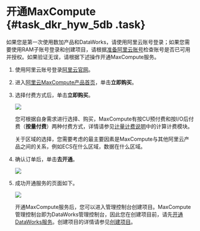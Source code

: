 # 开通MaxCompute {#task_dkr_hyw_5db .task}

如果您是第一次使用数加产品和DataWorks，请使用阿里云账号登录；如果您需要使用RAM子账号登录和创建项目，请根据[准备阿里云账号](intl.zh-CN/准备工作/准备阿里云账号.md#)检查账号是否已可用并授权。如果验证无误，请根据下述操作开通MaxCompute服务。

1.  使用阿里云账号登录[阿里云官网](https://www.alibabacloud.com/zh)。
2.  进入[阿里云MaxCompute产品首页](https://www.alibabacloud.com/product/maxcompute)，单击**立即购买**。
3.  选择付费方式后，单击**立即购买**。 

    ![](http://static-aliyun-doc.oss-cn-hangzhou.aliyuncs.com/assets/img/11943/156809575650813_zh-CN.jpg)

    您可根据自身需求进行选择、购买，MaxCompute有按CU预付费和按I/O后付费（**按量付费**）两种付费方式，详情请参见[计量计费说明](https://www.alibabacloud.com/help/doc-detail/74873.htm)中的计算计费模块。

    关于区域的选择，您需要考虑的最主要因素是MaxCompute与其他阿里云产品之间的关系，例如ECS在什么区域，数据在什么区域。

4.  确认订单后，单击**去开通**。 

    ![](http://static-aliyun-doc.oss-cn-hangzhou.aliyuncs.com/assets/img/11943/156809575650814_zh-CN.jpg)

5.  成功开通服务的页面如下。 

    ![](http://static-aliyun-doc.oss-cn-hangzhou.aliyuncs.com/assets/img/11943/156809575650815_zh-CN.jpg)

    开通MaxCompute服务后，您可以进入管理控制台创建项目。MaxCompute管理控制台即为DataWorks管理控制台，因此您在创建项目前，请先[开通DataWorks服务](https://common-buy.aliyun.com/?spm=5176.6660585.7745261643.1.72606bf8wEgBXN&commodityCode=dide_create_post#/buy)。创建项目的详情请参见[创建项目](intl.zh-CN/准备工作/创建项目.md#)。


